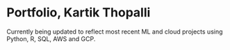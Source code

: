 # Portfolio, Kartik Thopalli
Currently being updated to reflect most recent ML and cloud projects using Python, R, SQL, AWS and GCP.
